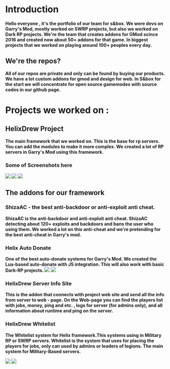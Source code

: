 <h1>Introduction</h1>

<b>Hello everyone , it's the portfolio of our team for s&box. We were devs on Garry's Mod, mostly worked on SWRP projects, but also we worked on Dark RP projects. We're the team that creates addons for GMod scince 2016 and created now about 50+ addons for that game. In biggest projects that we worked on playing around 100+ peoples every day.</b>

<h2> We're the repos? </h2>

<b> All of our repos are private and only can be found by buying our products. We have a lot custom addons for gmod and design for web. In S&box for the start we will concentrate for open source gamemodes with source codes in our github page.

<h1> Projects we worked on :</h1>
<h2> HelixDrew Project </h2>
<b> The main framework that we worked on. This is the base for rp servers. You can add the modules to make it more complex. We created a lot of RP servers in Garry's Mod using this framework.</b><br>
<h3>Some of Screenshots here</h3>
<img src="https://cdn.discordapp.com/attachments/827917054970560604/847202425265586186/ASRkeqJO362ODxLDMwdfTjOkyJ4bhYbO4rLJoEc2AbxWd7GjOazm9Ew0nDlHtj24GOByJoM1IhIkVC9buHH-dg3D3D.png"><img>
<img src="https://cdn.discordapp.com/attachments/827917054970560604/847202451102629959/sC-H9cjmHWDPqaxCjzHryjOkyJ4bhYbO4rLJoEc2AbwFnmIkM8a8hpYLpv4XTc3ajlJ-aFXqY1JKa4Qk9ES1LQ3D3D.png"><img>
<img src="https://cdn.discordapp.com/attachments/827917054970560604/847202888681127986/ZfaB_6_wV6XiiDVdq-5us3veaUg_v6QXS6lweUQfcUJB03KwRIZ6hjd45P7R7hbF8Ok06mnFx-qDqW0Ovfw6YQ3D3D.png"><img>
<h2> The addons for our framework </h2>
<h3> ShizaAC - the best anti-backdoor or anti-exploit anti cheat. </h3>
<b>ShizaAC is the anti-backdoor and anti-exploit anti cheat. ShizaAC detecting about 120+ exploits and backdoors and bans the user who using them. We worked a lot on this anti-cheat and we're pretending for the best anti-cheat in Garry's mod.</b><br>
<h3> Helix Auto Donate </h3>
<b> One of the best auto-donate systems for Garry's Mod. We created the Lua-based auto-donate with JS integration. This will also work with basic Dark-RP projects.</b>
<img src="https://media.discordapp.net/attachments/827917054970560604/847203503536734249/uroR1Gjm0lAwT6_PrHJ1JYdAlFQTONdeLb1pj--hj4bU1InvHgFRILzPMRM1rmECDKySg5n_fpVlCvPgTZ0dhw3D3D.png?width=1018&height=573"> </img>
<img src="https://media.discordapp.net/attachments/827917054970560604/847202814019108954/uroR1Gjm0lAwT6_PrHJ1JR9dYwPq5PlXKyy3vi_fA9aoiYZcxLnvbl0Yn1PM1mnkWNyg_2KDVSQRAqIOELVbUQ3D3D.png?width=1018&height=573"> </img>
<h3> HelixDrew Server Info Site </h3>
<b>This is the addon that connects with project web site and send all the info from server to web - page. On the Web-page you can find the players list with jobs, money, ping and etc. , logs for server (for admins only), and all information about runtime and ping on the server.</b>
<h3>HelixDrew Whitelist</h3>
<b> The Whitelist system for Helix framework.This systems using in Military RP or SWRP servers. Whitelist is the system that uses for placing the players for jobs, only can used by admins or leaders of legions. The main system for Military-Based servers.</b>

<img src="https://downloader.disk.yandex.ru/preview/d7f6f231f8cd34d851e9e5a9b2bbfb8a2456b29809a972bb6406a3a04b8ccbc7/60b3d324/fKqInKw3d7bLFOeFnMGnhLFkaNkqF5pUgOwpwI5z_Cxemcq_8OmIgA0h5NXiyr20J1keV8NtH3GJaA265MmAvEQztdGt20YqzKP9bBADa_2r8npumZHI4midPdWhecNq?uid=0&filename=WhiteList_for_MetaHub.psd&disposition=inline&hash=&limit=0&content_type=image%2Fjpeg&owner_uid=0&tknv=v2&size=2543x1329"></img>
<img src = "https://downloader.disk.yandex.ru/preview/2b38a00614aa18f7a8b12ebff862da7828e92eaf69b9338206113ae6a42008a5/60b3d3c2/k30gkZTfm0BRzz4HhcJU3YCGoxon_V42UHA8JFJqk5pIKztNhET8Cx280AdRikwCa-gZuSAhw9QBNOv2BhYlIA%3D%3D?uid=0&filename=Maket_WhiteList.png&disposition=inline&hash=&limit=0&content_type=image%2Fpng&owner_uid=0&tknv=v2&size=2543x1329"></img>

